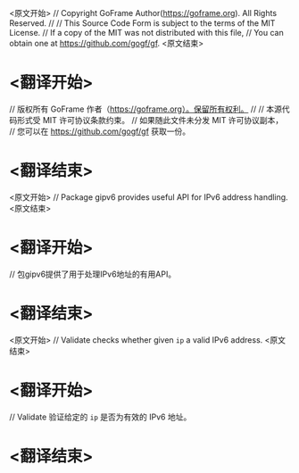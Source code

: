 
<原文开始>
// Copyright GoFrame Author(https://goframe.org). All Rights Reserved.
//
// This Source Code Form is subject to the terms of the MIT License.
// If a copy of the MIT was not distributed with this file,
// You can obtain one at https://github.com/gogf/gf.
<原文结束>

# <翻译开始>
// 版权所有 GoFrame 作者（https://goframe.org）。保留所有权利。
//
// 本源代码形式受 MIT 许可协议条款约束。
// 如果随此文件未分发 MIT 许可协议副本，
// 您可以在 https://github.com/gogf/gf 获取一份。
# <翻译结束>


<原文开始>
// Package gipv6 provides useful API for IPv6 address handling.
<原文结束>

# <翻译开始>
// 包gipv6提供了用于处理IPv6地址的有用API。
# <翻译结束>


<原文开始>
// Validate checks whether given `ip` a valid IPv6 address.
<原文结束>

# <翻译开始>
// Validate 验证给定的 `ip` 是否为有效的 IPv6 地址。
# <翻译结束>


